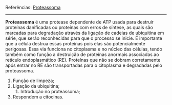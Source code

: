 Referências: [Proteassoma](https://pt.wikipedia.org/wiki/Proteassoma)

---
**Proteassoma** é uma protease dependente de ATP usada para destruir proteínas danificadas ou proteínas com erros de síntese, as quais são marcadas para degradação através da ligação de cadeias de ubiquitina em série, que serão reconhecidas para que o processo se inicie. É importante que a célula destrua essas proteínas pois elas são potencialmente perigosas. Essa via funciona no citoplasma e no núcleo das células, tendo também como função a destruição de proteínas anormais associadas ao retículo endoplasmático (RE). Proteínas que não se dobram corretamente após entrar no RE são transportadas para o citoplasma e degradadas pelo proteassoma.
1. Função de limpeza; 
2. Ligação da ubiquitina; 
	1. Introdução no proteassoma; 
3. Respondem a citocinas. 